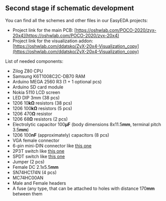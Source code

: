 ## Second stage if schematic development 

You can find all the schemes and other files in our EasyEDA projects:

- Project link for the main PCB: [https://oshwlab.com/POCO-2020/zyx-20x4](https://oshwlab.com/POCO-2020/zyx-20x4)
- Project link for the visualization addon: [https://oshwlab.com/ddatsko/ZyX-20x4-Visualization_copy](https://oshwlab.com/ddatsko/ZyX-20x4-Visualization_copy)


List of needed components:

- Zilog Z80 CPU
- Samsung K6T1008C2C-DB70 RAM
- Arduino MEGA 2560 R3 (1 + 1 optional pcs)
- Arduino SD card module
- Nokia 5110 LCD screen
- LED DIP 3mm (38 pcs)
- 1206 10**kΩ** resistors (38 pcs)
- 1206 100**kΩ** resistors (5 pcs)
- 1206 470**Ω** resistor
- 1206 68**Ω** resistors (2 pcs)
- Electrolytic capacitor 100**μF** (body dimensions 8x11.5**mm**, terminal pitch 3.5**mm**)
- 1206 100**nF** (approximately) capacitors (8 pcs)
- VGA female connector
- 6-pin mini-DIN connector like [this one](https://justas-electronics.com.ua/mdc-206/)
- 2P3T switch like [this one](https://justas-electronics.com.ua/ss23d03g5/)
- SPDT switch like [this one](https://justas-electronics.com.ua/s1501/)
- Jumper (2 pcs)
- Female DC 2.1x5.5**mm**
- SN74HC174N (4 pcs)
- MC74HC00AN 
- Male and Female headers
- A fuse (any type, that can be attached to holes with distance 170**mm** between them
